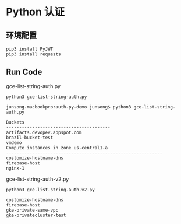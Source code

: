 # Python 认证
## 环境配置
```
pip3 install PyJWT
pip3 install requests
```
## Run Code
gce-list-string-auth.py
```
python3 gce-list-string-auth.py

junsong-macbookpro:auth-py-demo junsong$ python3 gce-list-string-auth.py

Buckets
----------------------------------------
artifacts.devopev.appspot.com
brazil-bucket-test
vmdemo
Compute instances in zone us-central1-a
------------------------------------------------------------
costomize-hostname-dns
firebase-host
nginx-1
```
gce-list-string-auth-v2.py
```
python3 gce-list-string-auth-v2.py

costomize-hostname-dns
firebase-host
gke-private-same-vpc
gke-privatecluster-test
```